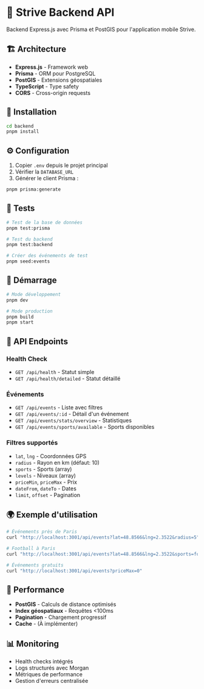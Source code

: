 # 🚀 Strive Backend API

Backend Express.js avec Prisma et PostGIS pour l'application mobile Strive.

## 🏗️ Architecture

- **Express.js** - Framework web
- **Prisma** - ORM pour PostgreSQL
- **PostGIS** - Extensions géospatiales
- **TypeScript** - Type safety
- **CORS** - Cross-origin requests

## 🚀 Installation

```bash
cd backend
pnpm install
```

## ⚙️ Configuration

1. Copier `.env` depuis le projet principal
2. Vérifier la `DATABASE_URL`
3. Générer le client Prisma :

```bash
pnpm prisma:generate
```

## 🧪 Tests

```bash
# Test de la base de données
pnpm test:prisma

# Test du backend
pnpm test:backend

# Créer des événements de test
pnpm seed:events
```

## 🏃 Démarrage

```bash
# Mode développement
pnpm dev

# Mode production
pnpm build
pnpm start
```

## 📡 API Endpoints

### Health Check
- `GET /api/health` - Statut simple
- `GET /api/health/detailed` - Statut détaillé

### Événements
- `GET /api/events` - Liste avec filtres
- `GET /api/events/:id` - Détail d'un événement
- `GET /api/events/stats/overview` - Statistiques
- `GET /api/events/sports/available` - Sports disponibles

### Filtres supportés
- `lat`, `lng` - Coordonnées GPS
- `radius` - Rayon en km (défaut: 10)
- `sports` - Sports (array)
- `levels` - Niveaux (array)
- `priceMin`, `priceMax` - Prix
- `dateFrom`, `dateTo` - Dates
- `limit`, `offset` - Pagination

## 🌍 Exemple d'utilisation

```bash
# Événements près de Paris
curl "http://localhost:3001/api/events?lat=48.8566&lng=2.3522&radius=5"

# Football à Paris
curl "http://localhost:3001/api/events?lat=48.8566&lng=2.3522&sports=football"

# Événements gratuits
curl "http://localhost:3001/api/events?priceMax=0"
```

## 🔧 Performance

- **PostGIS** - Calculs de distance optimisés
- **Index géospatiaux** - Requêtes <100ms
- **Pagination** - Chargement progressif
- **Cache** - (À implémenter)

## 📊 Monitoring

- Health checks intégrés
- Logs structurés avec Morgan
- Métriques de performance
- Gestion d'erreurs centralisée
